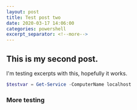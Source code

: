 ```yaml
---
layout: post
title: Test post two
date: 2020-03-17 14:06:00
categories: powershell
excerpt_separator: <!--more-->
---
```

## This is my second post.  

I'm testing excerpts with this, hopefully it works.
<!--more-->

```powershell
$testvar = Get-Service -ComputerName localhost
```
### More testing